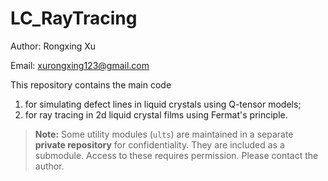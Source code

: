 # LC_RayTracing

Author: Rongxing Xu

Email: xurongxing123@gmail.com

This repository contains the main code 
1) for simulating defect lines in liquid crystals using Q-tensor models;
2) for ray tracing in 2d liquid crystal films using Fermat's principle.

> **Note:** Some utility modules (`ults`) are maintained in a separate **private repository** for confidentiality. They are included as a submodule. Access to these requires permission. Please contact the author.

